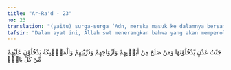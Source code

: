 ```yaml
---
title: "Ar-Ra'd - 23"
no: 23
translation: "(yaitu) surga-surga ‘Adn, mereka masuk ke dalamnya bersama dengan orang yang saleh dari nenek moyangnya, pasangan-pasangannya, dan anak cucunya, sedang para malaikat masuk ke tempat-tempat mereka dari semua pintu;"
tafsir: "Dalam ayat ini, Allah swt menerangkan bahwa yang akan memperoleh kebahagiaan di dunia dan di akhirat kelak bukan hanya semata-mata yang memiliki sifat tersebut, melainkan juga orang-orang saleh di antara ibu-ibu dan nenek moyang mereka, demikian pula istri dan keturunan mereka yang terdekat. Mereka ini pun akan turut pula merasakan kebahagiaan dan kesejahteraan itu, selama mereka tidak melakukan hal-hal yang menyebabkan mereka kehilangan hak untuk memperoleh rahmat Allah, misalnya karena kekafiran dan kemusyrikan kepada Allah. Ayat ini memberikan isyarat bahwa pada hari tersebut tidak berlaku hubungan kekeluargaan sedikit pun kecuali amal saleh masing-masing. Firman Allah:\n\nApabila sangkakala ditiup, maka tidak ada lagi pertalian keluarga di antara mereka pada hari itu (hari Kiamat), dan tidak (pula) mereka saling bertanya. (al-Muminun/23: 101)\n\nDalam hubungan ini, Rasulullah saw pernah bersabda kepada putrinya Fatimah az-Zahra sebagai berikut:\n\n\"Wahai Fatimah putri Muhammad! Mintalah dari hartaku apa yang kau inginkan karena aku sedikit pun tidak akan dapat menolongmu dari azab Allah.\" (Riwayat at-Tirmidzi dari Abu Hurairah)\n\nDalam Al-Quran, Allah telah menegaskan pula sebagai berikut:\n\n(yaitu) pada hari (ketika) harta dan anak-anak tidak berguna, kecuali orang-orang yang menghadap Allah dengan hati yang bersih. (asy-Syuara/26: 88-89)\n\nOrang-orang yang menggunakan akalnya seperti yang tersebut di atas akan ditempatkan Allah kelak dalam surga-Nya. Mereka di sana duduk berhadap-hadapan di atas balai-balai yang indah disertai orang-orang yang mereka cintai, yaitu nenek moyang, kaum keluarga, dan anak-anak mereka, serta orang-orang yang patut masuk surga dari kalangan orang-orang yang saleh, agar hati mereka menjadi senang dan bahagia.\n\nHal itu merupakan rahmat dan kebaikan Allah swt kepada mereka. Selain itu para malaikat datang kepada mereka dari segala penjuru untuk memberikan ucapan selamat atas keberuntungan yang telah mereka peroleh, yaitu masuk surga. Mereka tinggal dalam rumah yang diliputi kesejahteraan, berdekatan dengan para nabi dan rasul serta orang-orang yang mengakui kebenaran agama Allah."
---
```


جَنّٰتُ عَدْنٍ يَّدْخُلُوْنَهَا وَمَنْ صَلَحَ مِنْ اٰبَاۤىِٕهِمْ وَاَزْوَاجِهِمْ وَذُرِّيّٰتِهِمْ وَالْمَلٰۤىِٕكَةُ يَدْخُلُوْنَ عَلَيْهِمْ مِّنْ كُلِّ بَابٍۚ 

